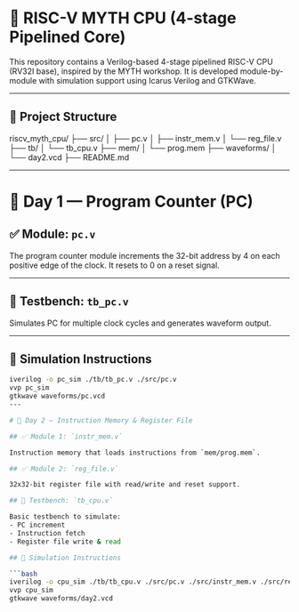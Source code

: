 # 🚀 RISC-V MYTH CPU (4-stage Pipelined Core)

This repository contains a Verilog-based 4-stage pipelined RISC-V CPU (RV32I base), inspired by the MYTH workshop. It is developed module-by-module with simulation support using Icarus Verilog and GTKWave.

---

## 📁 Project Structure

riscv_myth_cpu/
├── src/
│   ├── pc.v
│   ├── instr_mem.v
│   └── reg_file.v
├── tb/
│   └── tb_cpu.v
├── mem/
│   └── prog.mem
├── waveforms/
│   └── day2.vcd
├── README.md

---

# 📅 Day 1 — Program Counter (PC)

## ✅ Module: `pc.v`

The program counter module increments the 32-bit address by 4 on each positive edge of the clock. It resets to 0 on a reset signal.

---

## 🧪 Testbench: `tb_pc.v`

Simulates PC for multiple clock cycles and generates waveform output.

---

## 🔧 Simulation Instructions

```bash
iverilog -o pc_sim ./tb/tb_pc.v ./src/pc.v
vvp pc_sim
gtkwave waveforms/pc.vcd
---

# 📅 Day 2 — Instruction Memory & Register File

## ✅ Module 1: `instr_mem.v`

Instruction memory that loads instructions from `mem/prog.mem`.

## ✅ Module 2: `reg_file.v`

32x32-bit register file with read/write and reset support.

## 🧪 Testbench: `tb_cpu.v`

Basic testbench to simulate:
- PC increment
- Instruction fetch
- Register file write & read

## 🔧 Simulation Instructions

```bash
iverilog -o cpu_sim ./tb/tb_cpu.v ./src/pc.v ./src/instr_mem.v ./src/reg_file.v
vvp cpu_sim
gtkwave waveforms/day2.vcd
